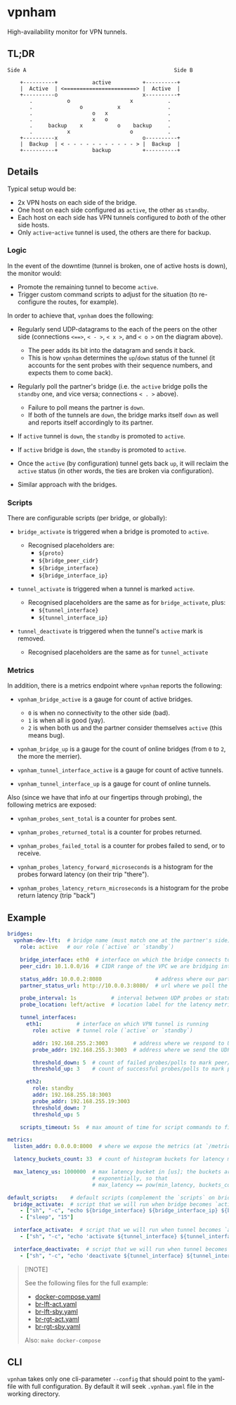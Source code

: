 # vpnham

High-availability monitor for VPN tunnels.

## TL;DR

```text
Side A                                               Side B

    +----------+           active          +----------+
    |  Active  | <=======================> |  Active  |
    +----------o                           x----------+
       .           o                   x           .
       .               o           x               .
       .                   o   x                   .
       .                   x   o                   .
       .     backup    x           o    backup     .
       .           x                   o           .
    +----------x                           o----------+
    |  Backup  | < - - - - - - - - - - - > |  Backup  |
    +----------+           backup          +----------+
```

## Details

Typical setup would be:

- 2x VPN hosts on each side of the bridge.
- One host on each side configured as `active`, the other as `standby`.
- Each host on each side has VPN tunnels configured to _both_ of the other side
  hosts.
- Only `active`-`active` tunnel is used, the others are there for backup.

### Logic

In the event of the downtime (tunnel is broken, one of active hosts is down),
the monitor would:

- Promote the remaining tunnel to become `active`.
- Trigger custom command scripts to adjust for the situation (to re-configure
  the routes, for example).

In order to achieve that, `vpnham` does the following:

- Regularly send UDP-datagrams to the each of the peers on the other side
  (connections `<==>`, `< - >`, `< x >`, and `< o >` on the diagram above).
  - The peer adds its bit into the datagram and sends it back.
  - This is how `vpnham` determines the `up`/`down` status of the tunnel (it
    accounts for the sent probes with their sequence numbers, and expects them
    to come back).

- Regularly poll the partner's bridge (i.e. the `active` bridge polls the
  `standby` one, and vice versa;  connections `< . >` above).
  - Failure to poll means the partner is `down`.
  - If both of the tunnels are `down`, the bridge marks itself `down` as well
    and reports itself accordingly to its partner.

- If `active` tunnel is `down`, the `standby` is promoted to `active`.

- If `active` bridge is `down`, the `standby` is promoted to `active`.

- Once the `active` (by configuration) tunnel gets back `up`, it will reclaim
  the `active` status (in other words, the ties are broken via configuration).

- Similar approach with the bridges.

### Scripts

There are configurable scripts (per bridge, or globally):

- `bridge_activate` is triggered when a bridge is promoted to `active`.
  - Recognised placeholders are:
    - `${proto}`
    - `${bridge_peer_cidr}`
    - `${bridge_interface}`
    - `${bridge_interface_ip}`

- `tunnel_activate` is triggered when a tunnel is marked `active`.
  - Recognised placeholders are the same as for `bridge_activate`, plus:
    - `${tunnel_interface}`
    - `${tunnel_interface_ip}`

- `tunnel_deactivate` is triggered when the tunnel's `active` mark is removed.
  - Recognised placeholders are the same as for `tunnel_activate`

### Metrics

In addition, there is a metrics endpoint where `vpnham` reports the following:

- `vpnham_bridge_active` is a gauge for count of active bridges.
  - `0` is when no connectivity to the other side (bad).
  - `1` is when all is good (yay).
  - `2` is when both us and the partner consider themselves `active`
    (this means bug).

- `vpnham_bridge_up` is a gauge for the count of online bridges
  (from `0` to `2`, the more the merrier).

- `vpnham_tunnel_interface_active` is a gauge for count of active tunnels.

- `vpnham_tunnel_interface_up` is a gauge for count of online tunnels.

Also (since we have that info at our fingertips through probing), the following
metrics are exposed:

- `vpnham_probes_sent_total` is a counter for probes sent.

- `vpnham_probes_returned_total` is a counter for probes returned.

- `vpnham_probes_failed_total` is a counter for probes failed to send, or to
  receive.

- `vpnham_probes_latency_forward_microseconds` is a histogram for the probes
  forward latency (on their trip "there").

- `vpnham_probes_latency_return_microseconds` is a histogram for the probe
  return latency (trip "back")

## Example

```yaml
bridges:
  vpnham-dev-lft:  # bridge name (must match one at the partner's side)
    role: active   # our role (`active` or `standby`)

    bridge_interface: eth0  # interface on which the bridge connects to VPC
    peer_cidr: 10.1.0.0/16  # CIDR range of the VPC we are bridging into

    status_addr: 10.0.0.2:8080                 # address where our partner polls our status
    partner_status_url: http://10.0.0.3:8080/  # url where we poll the status of the partner

    probe_interval: 1s           # interval between UDP probes or status polls
    probe_location: left/active  # location label for the latency metrics

    tunnel_interfaces:
      eth1:           # interface on which VPN tunnel is running
        role: active  # tunnel role (`active` or `standby`)

        addr: 192.168.255.2:3003        # address where we respond to UDP probes
        probe_addr: 192.168.255.3:3003  # address where we send the UDP probes to

        threshold_down: 5  # count of failed probes/polls to mark peer/partner "down"
        threshold_up: 3    # count of successful probes/polls to mark peer/partner "up"

      eth2:
        role: standby
        addr: 192.168.255.18:3003
        probe_addr: 192.168.255.19:3003
        threshold_down: 7
        threshold_up: 5

    scripts_timeout: 5s  # max amount of time for script commands to finish

metrics:
  listen_addr: 0.0.0.0:8000  # where we expose the metrics (at `/metrics` path)

  latency_buckets_count: 33  # count of histogram buckets for latency metrics

  max_latency_us: 1000000  # max latency bucket in [us]; the buckets are computed
                           # exponentially, so that
                           # max_latency == pow(min_latency, buckets_count)

default_scripts:    # default scripts (complement the `scripts` on bridge config)
  bridge_activate:  # script that we will run when bridge becomes `active`
    - ["sh", "-c", "echo ${bridge_interface} ${bridge_interface_ip} ${bridge_peer_cidr}"]
    - ["sleep", "15"]

  interface_activate:  # script that we will run when tunnel becomes `active`
    - ["sh", "-c", "echo 'activate ${tunnel_interface} ${tunnel_interface_ip}'"]

  interface_deactivate:  # script that we will run when tunnel becomes `inactive`
    - ["sh", "-c", "echo 'deactivate ${tunnel_interface} ${tunnel_interface_ip}'"]
```

>
> [!NOTE]
>
> See the following files for the full example:
>
> - [docker-compose.yaml](./docker-compose.yaml)
> - [br-lft-act.yaml](./.dev/br-lft-act.yaml)
> - [br-lft-sby.yaml](./.dev/br-lft-sby.yaml)
> - [br-rgt-act.yaml](./.dev/br-rgt-act.yaml)
> - [br-rgt-sby.yaml](./.dev/br-rgt-sby.yaml)
>
> Also: `make docker-compose`

## CLI

`vpnham` takes only one cli-parameter `--config` that should point to the
yaml-file with full configuration.  By default it will seek `.vpnham.yaml` file
in the working directory.
